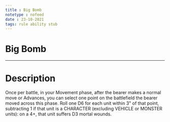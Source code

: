```yaml
---
title : Big Bomb
notetype : nofeed
date : 23-10-2021
tags: rule ability stub
---
```


# Big Bomb

---

# Description

Once per battle, in your Movement phase, after the bearer makes a normal move or Advances, you can select one point on the battlefield the bearer moved across this phase. Roll one D6 for each unit within 3" of that point, subtracting 1 if that unit is a CHARACTER (excluding VEHICLE or MONSTER units): on a 4+, that unit suffers D3 mortal wounds.